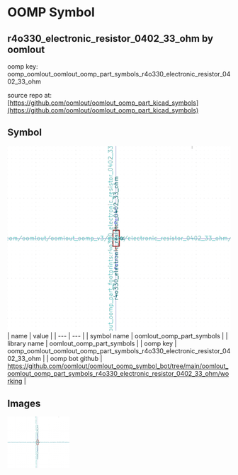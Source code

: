 # OOMP Symbol  
## r4o330_electronic_resistor_0402_33_ohm  by oomlout  
  
oomp key: oomp_oomlout_oomlout_oomp_part_symbols_r4o330_electronic_resistor_0402_33_ohm  
  
source repo at: [https://github.com/oomlout/oomlout_oomp_part_kicad_symbols](https://github.com/oomlout/oomlout_oomp_part_kicad_symbols)  
## Symbol  
  
[![working.png](working_600.png)](working.png)  
| name | value | 
| --- | --- | 
| symbol name | oomlout_oomp_part_symbols | 
| library name | oomlout_oomp_part_symbols | 
| oomp key | oomp_oomlout_oomlout_oomp_part_symbols_r4o330_electronic_resistor_0402_33_ohm | 
| oomp bot github | https://github.com/oomlout/oomlout_oomp_symbol_bot/tree/main/oomlout_oomlout_oomp_part_symbols_r4o330_electronic_resistor_0402_33_ohm/working | 
## Images  
  
[![working.png](working_140.png)](working.png)  
